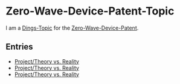 # Zero-Wave-Device-Patent-Topic

I am a [Dings-Topic](300000031.md) for the [Zero-Wave-Device-Patent](300050001.md).

## Entries

- [Project/Theory vs. Reality](23.md#12013)
- [Project/Theory vs. Reality](23.md#12012)
- [Project/Theory vs. Reality](23.md#12010)
